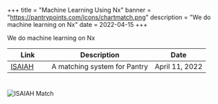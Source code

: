 +++
title = "Machine Learning Using Nx"
banner = "https://pantrypoints.com/icons/chartmatch.png"
description = "We do machine learning on Nx"
date = 2022-04-15
+++

We do machine learning on Nx


Link | Description | Date
--- | --- | ---
[ISAIAH](https://pantrypoints.com/match) &nbsp; &nbsp; &nbsp; | A matching system for Pantry | April 11, 2022



# 

![ISAIAH Match](https://pantrypoints.com/icons/chartmatch.png)


